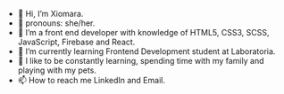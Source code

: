- 👋 Hi, I’m Xiomara.
- 🤩 pronouns: she/her.
- 👀 I’m a front end developer with knowledge of HTML5, CSS3, SCSS, JavaScript, Firebase and React.
- 🌱 I’m currently learning Frontend Development student at Laboratoria.
- 💞️ I like to be constantly learning, spending time with my family and playing with my pets.
- 📫 How to reach me LinkedIn and Email.
